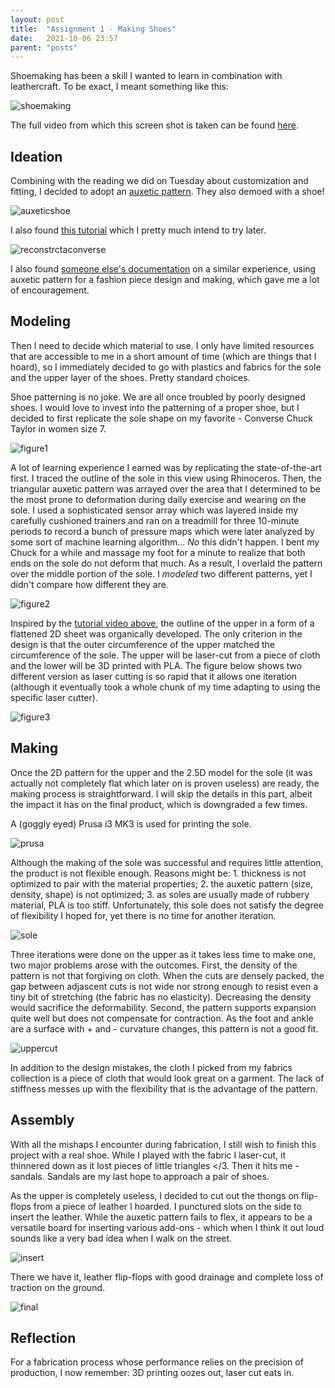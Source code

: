```yaml
---
layout: post
title:  "Assignment 1 - Making Shoes"
date:   2021-10-06 23:57
parent: "posts"
---
```

Shoemaking has been a skill I wanted to learn in combination with leathercraft. To be exact, I meant something like this:

![shoemaking](../../../../../files/project1/project1_shoemaking.jpg)

The full video from which this screen shot is taken can be found [here](https://www.bilibili.com/video/BV1vK4y1v76u/).

## Ideation

Combining with the reading we did on Tuesday about customization and fitting, I decided to adopt an [auxetic pattern](https://lgg.epfl.ch/publications/2016/BeyondDevelopable/index.php). They also demoed with a shoe!

![auxeticshoe](https://www.cmu.edu/news/stories/archives/2016/july/images/auxetic-high-heels_shoe_853x480.jpg-min.jpg)

I also found [this tutorial](https://blacktieunderground-blog.tumblr.com/post/28772607320/howtoreconstructaconverse) which I pretty much intend to try later.

![reconstrctaconverse](http://farm9.staticflickr.com/8289/7714502744_cd0ef541ce_z.jpg)

I also found [someone else's documentation](https://class.textile-academy.org/2020/valentine.fruchart/assignments/week11/) on a similar experience, using auxetic pattern for a fashion piece design and making, which gave me a lot of encouragement.

## Modeling

Then I need to decide which material to use. I only have limited resources that are accessible to me in a short amount of time (which are things that I hoard), so I immediately decided to go with plastics and fabrics for the sole and the upper layer of the shoes. Pretty standard choices.

Shoe patterning is no joke. We are all once troubled by poorly designed shoes. I would love to invest into the patterning of a proper shoe, but I decided to first replicate the sole shape on my favorite - Converse Chuck Taylor in women size 7.

![figure1](../../../../../files/project1/project1_1.jpg)

A lot of learning experience I earned was by replicating the state-of-the-art first. I traced the outline of the sole in this view using Rhinoceros. Then, the triangular auxetic pattern was arrayed over the area that I determined to be the most prone to deformation during daily exercise and wearing on the sole. I used a sophisticated sensor array which was layered inside my carefully cushioned trainers and ran on a treadmill for three 10-minute periods to record a bunch of pressure maps which were later analyzed by some sort of machine learning algorithm... *No* this didn't happen. I bent my Chuck for a while and massage my foot for a minute to realize that both ends on the sole do not deform that much. As a result, I overlaid the pattern over the middle portion of the sole. I *modeled* two different patterns, yet I didn't compare how different they are.

![figure2](../../../../../files/project1/project1_2.jpg)

Inspired by the [tutorial video above](https://www.bilibili.com/video/BV1vK4y1v76u/), the outline of the upper in a form of a flattened 2D sheet was organically developed. The only criterion in the design is that the outer circumference of the upper matched the circumference of the sole. The upper will be laser-cut from a piece of cloth and the lower will be 3D printed with PLA. The figure below shows two different version as laser cutting is so rapid that it allows one iteration (although it eventually took a whole chunk of my time adapting to using the specific laser cutter).

![figure3](../../../../../files/project1/project1_3.jpg)

## Making

Once the 2D pattern for the upper and the 2.5D model for the sole (it was actually not completely flat which later on is proven useless) are ready, the making process is straightforward. I will skip the details in this part, albeit the impact it has on the final product, which is downgraded a few times.

A (goggly eyed) Prusa i3 MK3 is used for printing the sole. 

![prusa](../../../../../files/project1/project1_prusa.jpg)

Although the making of the sole was successful and requires little attention, the product is not flexible enough. Reasons might be: 1. thickness is not optimized to pair with the material properties; 2. the auxetic pattern (size, density, shape) is not optimized; 3. as soles are usually made of rubbery material, PLA is too stiff. Unfortunately, this sole does not satisfy the degree of flexibility I hoped for, yet there is no time for another iteration.

![sole](../../../../../files/project1/project1_sole.jpg)

Three iterations were done on the upper as it takes less time to make one, two major problems arose with the outcomes. First, the density of the pattern is not that forgiving on cloth. When the cuts are densely packed, the gap between adjascent cuts is not wide nor strong enough to resist even a tiny bit of stretching (the fabric has no elasticity). Decreasing the density would sacrifice the deformability. Second, the pattern supports expansion quite well but does not compensate for contraction. As the foot and ankle are a surface with + and - curvature changes, this pattern is not a good fit.

![uppercut](../../../../../files/project1/project1_upperCut.jpg)

In addition to the design mistakes, the cloth I picked from my fabrics collection is a piece of cloth that would look great on a garment. The lack of stiffness messes up with the flexibility that is the advantage of the pattern.

## Assembly

With all the mishaps I encounter during fabrication, I still wish to finish this project with a real shoe. While I played with the fabric I laser-cut, it thinnered down as it lost pieces of little triangles </3. Then it hits me - sandals. Sandals are my last hope to approach a pair of shoes.

As the upper is completely useless, I decided to cut out the thongs on flip-flops from a piece of leather I hoarded. I punctured slots on the side to insert the leather. While the auxetic pattern fails to flex, it appears to be a versatile board for inserting various add-ons - which when I think it out loud sounds like a very bad idea when I walk on the street.

![insert](../../../../../files/project1/project1_insert.jpg)

There we have it, leather flip-flops with good drainage and complete loss of traction on the ground.

![final](../../../../../files/project1/project1_final.jpg)

## Reflection

For a fabrication process whose performance relies on the precision of production, I now remember: 3D printing oozes out, laser cut eats in.
